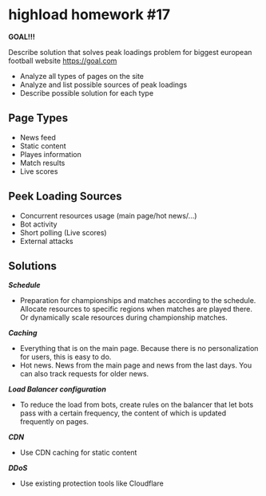 # highload homework #17

**GOAL!!!**

Describe solution that solves peak loadings problem for biggest european football website https://goal.com  

- Analyze all types of pages on the site
- Analyze  and list possible sources of peak loadings
- Describe possible solution for each type 


## Page Types

- News feed
- Static content 
- Playes information
- Match results
- Live scores


## Peek Loading Sources

- Concurrent resources usage (main page/hot news/...)
- Bot activity
- Short polling (Live scores)
- External attacks

## Solutions

***Schedule***
- Preparation for championships and matches according to the schedule. Allocate resources to specific regions when matches are played there. Or dynamically scale resources during championship matches.

***Caching***
- Everything that is on the main page. Because there is no personalization for users, this is easy to do.
- Hot news. News from the main page and news from the last days. You can also track requests for older news. 

***Load Balancer configuration***
- To reduce the load from bots, create rules on the balancer that let bots pass with a certain frequency, the content of which is updated frequently on pages. 

***CDN***
- Use CDN caching for static content 

***DDoS***
- Use existing protection tools like Cloudflare 
